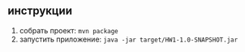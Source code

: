 ## инструкции

1. собрать проект: `mvn package`
2. запустить приложение: `java -jar target/HW1-1.0-SNAPSHOT.jar`
